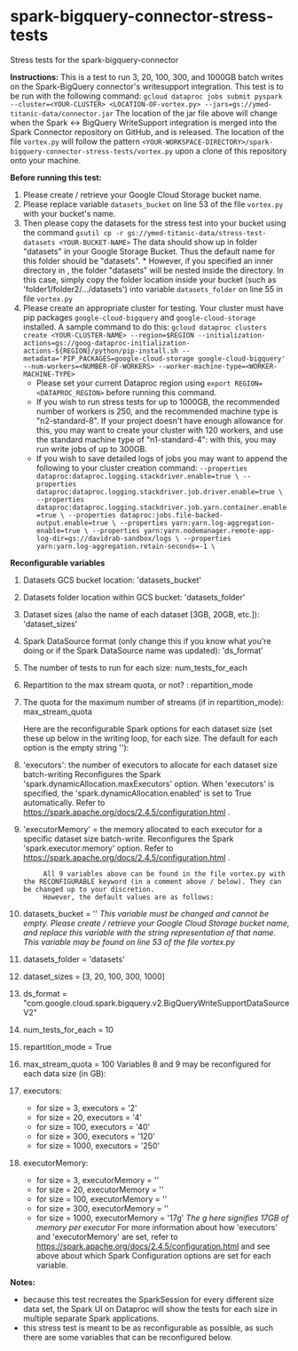 # spark-bigquery-connector-stress-tests
Stress tests for the spark-bigquery-connector

**Instructions:**
			This is a test to run 3, 20, 100, 300, and 1000GB batch writes on the Spark-BigQuery connector's writesupport integration.
	This test is to be run with the following command:
		`gcloud dataproc jobs submit pyspark --cluster=<YOUR-CLUSTER> <LOCATION-OF-vortex.py> --jars=gs://ymed-titanic-data/connector.jar`
	The location of the jar file above will change when the Spark <-> BigQuery WriteSupport integration is merged into the Spark Connector repository on GitHub, and is released.
	The location of the file `vortex.py` will follow the pattern `<YOUR-WORKSPACE-DIRECTORY>/spark-bigquery-connector-stress-tests/vortex.py` upon a clone of this repository onto your machine.

**Before running this test:**
1. Please create / retrieve your Google Cloud Storage bucket name.
2. Please replace variable `datasets_bucket` on line 53 of the file `vortex.py` with your bucket's name.
3. Then please copy the datasets for the stress test into your bucket using the command `gsutil cp -r gs://ymed-titanic-data/stress-test-datasets <YOUR-BUCKET-NAME>` The data should show up in folder "datasets" in your Google Storage Bucket. Thus the default name for this folder should be "datasets".
		* However, if you specified an inner directory in <YOUR-BUCKET-NAME>, the folder "datasets" will be nested inside the directory. In this case, simply copy the folder location inside your bucket (such as 'folder1/folder2/.../datasets') into variable `datasets_folder` on line 55 in file `vortex.py`
4. Please create an appropriate cluster for testing. Your cluster must have pip packages `google-cloud-bigquery` and `google-cloud-storage` installed. A sample command to do this: `gcloud dataproc clusters create <YOUR-CLUSTER-NAME> --region=$REGION --initialization-actions=gs://goog-dataproc-initialization-actions-${REGION}/python/pip-install.sh --metadata='PIP_PACKAGES=google-cloud-storage google-cloud-bigquery' --num-workers=<NUMBER-OF-WORKERS> --worker-machine-type=<WORKER-MACHINE-TYPE>`
	* Please set your current Dataproc region using `export REGION=<DATAPROC_REGION>` before running this command.
	* If you wish to run stress tests for up to 1000GB, the recommended number of workers is 250, and the recommended machine type is "n2-standard-8". If your project doesn't have enough allowance for this, you may want to create your cluster with 120 workers, and use the standard machine type of "n1-standard-4": with this, you may run write jobs of up to 300GB.
	* If you wish to save detailed logs of jobs you may want to append the following to your cluster creation command:
			`--properties dataproc:dataproc.logging.stackdriver.enable=true \
			--properties dataproc:dataproc.logging.stackdriver.job.driver.enable=true \
			--properties dataproc:dataproc.logging.stackdriver.job.yarn.container.enable=true \
			--properties dataproc:jobs.file-backed-output.enable=true \
			--properties yarn:yarn.log-aggregation-enable=true \
			--properties yarn:yarn.nodemanager.remote-app-log-dir=gs://davidrab-sandbox/logs \
			--properties yarn:yarn.log-aggregation.retain-seconds=-1 \` 

**Reconfigurable variables**
1. Datasets GCS bucket location: 'datasets_bucket'
2. Datasets folder location within GCS bucket: 'datasets_folder'
3. Dataset sizes (also the name of each dataset [3GB, 20GB, etc.]): 'dataset_sizes'
4. Spark DataSource format (only change this if you know what you're doing or if the Spark DataSource name was updated): 'ds_format'
5. The number of tests to run for each size: num_tests_for_each
6. Repartition to the max stream quota, or not? :  repartition_mode
7. The quota for the maximum number of streams (if in repartition_mode): max_stream_quota

	Here are the reconfigurable Spark options for each dataset size (set these up below in  the writing loop, for each size. The default for each option is the empty string ''):
8. 'executors': the number of executors to allocate for each dataset size batch-writing Reconfigures the Spark 'spark.dynamicAllocation.maxExecutors' option. When 'executors' is specified, the 'spark.dynamicAllocation.enabled' is set to True automatically. Refer to https://spark.apache.org/docs/2.4.5/configuration.html .
9. 'executorMemory' = the memory allocated to each executor for a specific dataset size batch-write. Reconfigures the Spark 'spark.executor.memory' option. Refer to https://spark.apache.org/docs/2.4.5/configuration.html .

			All 9 variables above can be found in the file vortex.py with the RECONFIGURABLE keyword (in a comment above / below). They can be changed up to your discretion.
			However, the default values are as follows:
1. datasets_bucket = '' *This variable must be changed and cannot be empty. Please create / retrieve your Google Cloud Storage bucket name, and replace this variable with the string representation of that name. This variable may be found on line 53 of the file vortex.py*
2. datasets_folder = 'datasets'
3. dataset_sizes = [3, 20, 100, 300, 1000]
4. ds_format = "com.google.cloud.spark.bigquery.v2.BigQueryWriteSupportDataSourceV2"
5. num_tests_for_each = 10
6. repartition_mode = True
7. max_stream_quota = 100
	Variables 8 and 9 may be reconfigured for each data size (in GB):
8. executors:
	* for size = 3, executors = '2'
	* for size = 20, executors = '4'
	* for size = 100, executors = '40'
	* for size = 300, executors = '120'
	* for size = 1000, executors = '250'
9. executorMemory:
	* for size = 3, executorMemory = ''
	* for size = 20, executorMemory = ''
	* for size = 100, executorMemory = ''
	* for size = 300, executorMemory = ''
	* for size = 1000, executorMemory = '17g' *The g here signifies 17GB of memory per executor*
	For more information about how 'executors' and 'executorMemory' are set, refer to https://spark.apache.org/docs/2.4.5/configuration.html and see above about which Spark Configuration options are set for each variable.



**Notes:**
* because this test recreates the SparkSession for every different size data set, the Spark UI on Dataproc will show the tests for each size in multiple separate Spark applications.
* this stress test is meant to be as reconfigurable as possible, as such there are some variables that can be reconfigured below.
